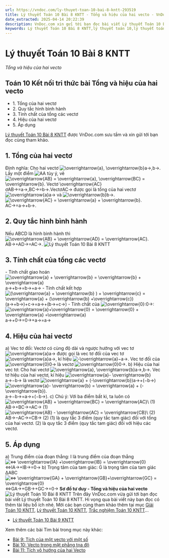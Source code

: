 ```yaml
---
url: https://vndoc.com/ly-thuyet-toan-10-bai-8-kntt-293519
title: Lý thuyết Toán 10 Bài 8 KNTT - Tổng và hiệu của hai vecto - VnDoc.com
date_extracted: 2025-04-14 20:22:39
description: VnDoc.com xin gửi tới bạn đọc bài viết Lý thuyết Toán 10 Bài 8 KNTT. Mời các bạn cùng tham khảo chi tiết.
keywords: Lý thuyết Toán 10 Bài 8 KNTT,lý thuyết toán 10,lý thuyết toán 10 KNTT,toán 10,toán 10 KNTT,toán 10 bài 8,lý thuyết toán 10 bài 8,Tổng và hiệu của hai vecto,lý thuyết toán 10 bài Tổng và hiệu của hai vecto,Sơ đồ tư duy Tổng và hiệu của hai vecto,Toán 10 kết nối tri thức
---
```


# Lý thuyết Toán 10 Bài 8 KNTT
 _Tổng và hiệu của hai vecto_
## Toán 10 Kết nối tri thức bài Tổng và hiệu của hai vecto
  * 1\. Tổng của hai vectơ
  * 2\. Quy tắc hình bình hành
  * 3\. Tính chất của tổng các vectơ
  * 4\. Hiệu của hai vectơ
  * 5\. Áp dụng

[Lý thuyết Toán 10 Bài 8 KNTT](<https://vndoc.com/ly-thuyet-toan-10-bai-8-kntt-293519>) được VnDoc.com sưu tầm và xin gửi tới bạn đọc cùng tham khảo.
## **1\. Tổng của hai vectơ**
Định nghĩa: Cho hai vectơ ![\\overrightarrow{a}, \\overrightarrow{b}](https://i.vdoc.vn/data/image/blank.png)a→,b→. Lấy một điểm ![A](https://i.vdoc.vn/data/image/blank.png)A tùy ý, vẽ ![\\overrightarrow{AB} = \\overrightarrow{a}, \\overrightarrow{BC} = \\overrightarrow{b}. Vectơ \\overrightarrow{AC}](https://i.vdoc.vn/data/image/blank.png)ơAB→=a→,BC→=b→.VectơAC→ được gọi là tổng của hai vectơ ![\\overrightarrow{a}](https://i.vdoc.vn/data/image/blank.png)a→ và ![\\overrightarrow{b}](https://i.vdoc.vn/data/image/blank.png)b→.
![\\overrightarrow{AC} = \\overrightarrow{a} + \\overrightarrow{b}.](https://i.vdoc.vn/data/image/blank.png)AC→=a→+b→.
## **2\. Quy tắc hình bình hành**
Nếu ABCD là hình bình hành thì
![\\overrightarrow{AB} + \\overrightarrow{AD} = \\overrightarrow{AC}.](https://i.vdoc.vn/data/image/blank.png)AB→+AD→=AC→.
![Lý thuyết Toán 10 Bài 8 KNTT](https://i.vdoc.vn/data/image/2023/04/04/ly-thuyet-toan-10-bai-8-kntt-1.jpg)
## **3\. Tính chất của tổng các vectơ**
\- Tính chất giao hoán
![\\overrightarrow{a} + \\overrightarrow{b} = \\overrightarrow{b} + \\overrightarrow{a}](https://i.vdoc.vn/data/image/blank.png)a→+b→=b→+a→
\- Tính chất kết hợp
![\(\\overrightarrow{a} + \\overrightarrow{b} \) + \\overrightarrow{c} = \\overrightarrow{a} + \(\\overrightarrow{b} +\\overrightarrow{c}\)](https://i.vdoc.vn/data/image/blank.png)\(a→+b→\)+c→=a→+\(b→+c→\)
\- Tính chất của ![\\overrightarrow{0}:](https://i.vdoc.vn/data/image/blank.png)0→:
![\\overrightarrow{a}+\\overrightarrow{0} = \\overrightarrow{0} + \\overrightarrow{a} =\\overrightarrow{a}](https://i.vdoc.vn/data/image/blank.png)a→+0→=0→+a→=a→
## **4\. Hiệu của hai vectơ**
a\) Vec tơ đối: Vectơ có cùng độ dài và ngược hướng với vec tơ ![\\overrightarrow{a}](https://i.vdoc.vn/data/image/blank.png)a→ được gọi là vec tơ đối của vec tơ ![\\overrightarrow{a}](https://i.vdoc.vn/data/image/blank.png)a→, kí hiệu ![-\\overrightarrow{a}](https://i.vdoc.vn/data/image/blank.png)−a→.
Vec tơ đối của ![\\overrightarrow{0}](https://i.vdoc.vn/data/image/blank.png)0→ là vectơ ![\\overrightarrow{0}](https://i.vdoc.vn/data/image/blank.png)0→.
b\) Hiệu của hai vec tơ: Cho hai vectơ ![\\overrightarrow{a}, \\overrightarrow{b}](https://i.vdoc.vn/data/image/blank.png)a→,b→. Vec tơ hiệu của hai vectơ, kí hiệu ![\\overrightarrow{a}- \\overrightarrow{b}](https://i.vdoc.vn/data/image/blank.png)a→−b→ là vectơ ![\\overrightarrow{a} + \(-\\overrightarrow{b}\)](https://i.vdoc.vn/data/image/blank.png)a→+\(−b→\)
![\\overrightarrow{a}- \\overrightarrow{b} = \\overrightarrow{a} + \(-\\overrightarrow{b}\).](https://i.vdoc.vn/data/image/blank.png)a→−b→=a→+\(−b→\).
c\) Chú ý: Với ba điểm bất kì, ta luôn có
![\\overrightarrow{AB} + \\overrightarrow{BC} = \\overrightarrow{AC}\\ \(1\)](https://i.vdoc.vn/data/image/blank.png)AB→+BC→=AC→ \(1\)
![\\overrightarrow{AB} - \\overrightarrow{AC} = \\overrightarrow{CB}\\ \(2\)](https://i.vdoc.vn/data/image/blank.png)AB→−AC→=CB→ \(2\)
\(1\) là quy tắc 3 điểm \(quy tắc tam giác\) đối với tổng của hai vectơ.
\(2\) là quy tắc 3 điểm \(quy tắc tam giác\) đối với hiệu các vectơ.
## **5\. Áp dụng**
a\) Trung điểm của đoạn thẳng:
I là trung điểm của đoạn thẳng
![⇔ \\overrightarrow{IA} +\\overrightarrow{IB} = \\overrightarrow{0}](https://i.vdoc.vn/data/image/blank.png)⇔IA→+IB→=0→
b\) Trọng tâm của tam giác:
G là trọng tâm của tam giác ∆ABC
![⇔ \\overrightarrow{GA} + \\overrightarrow{GB}+\\overrightarrow{GC} = \\overrightarrow{0}](https://i.vdoc.vn/data/image/blank.png)⇔GA→+GB→+GC→=0→
**Sơ đồ tư duy - Tổng và hiệu của hai vecto**
![Lý thuyết Toán 10 Bài 8 KNTT](https://i.vdoc.vn/data/image/2023/04/04/ly-thuyet-toan-10-bai-8-kntt-2.jpg)
Trên đây VnDoc.com vừa gửi tới bạn đọc bài viết Lý thuyết Toán 10 Bài 8 KNTT. Hi vọng qua bài viết này bạn đọc có thêm tài liệu bổ ích nhé. Mời các bạn cùng tham khảo thêm tại mục [Giải Toán 10 KNTT](<https://vndoc.com/toan-10-ket-noi-tri-thuc-tap1>), [Lý thuyết Toán 10 KNTT](<https://vndoc.com/ly-thuyet-toan-10-kntt>), [Trắc nghiệm Toán 10 KNTT](<https://vndoc.com/test-mon-toan-lop10>)...
  * [Lý thuyết Toán 10 Bài 9 KNTT](<https://vndoc.com/ly-thuyet-toan-10-bai-9-kntt-293520>)

Xem thêm các bài Tìm bài trong mục này khác:
  * [Bài 9: Tích của một vecto với một số](</ly-thuyet-toan-10-bai-9-kntt-293520>)
  * [Bài 10: Vecto trong mặt phẳng tọa độ](</ly-thuyet-toan-10-bai-10-kntt-293522>)
  * [Bài 11: Tích vô hướng của hai Vecto](</ly-thuyet-toan-10-bai-11-kntt-293523>)

